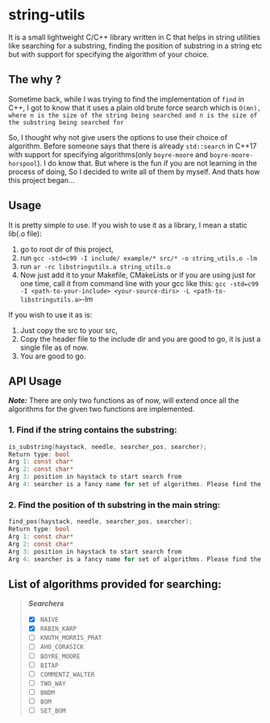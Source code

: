 # string-utils
It is a small lightweight C/C++ library written in C that helps in string utilities like searching for a substring, finding the position of substring in a string etc but with support for specifying the algorithm of your choice.

## The why ?
Sometime back, while I was trying to find the implementation of `find` in C++, I got to know that it uses a plain old brute force search which is `O(mn), where n is the size of the string being searched and n is the size of the substring being searched for`

So, I thought why not give users the options to use their choice of algorithm. Before someone says that there is already `std::search` in C++17 with support for specifying algorithms(only `boyre-moore` and `boyre-moore-horspool`). I do know that. But where is the fun if you are not learning in the process of doing, So I decided to write all of them by myself. And thats how this project began...

## Usage
It is pretty simple to use.
If you wish to use it as a library, I mean a static lib(.o file):
1. go to root dir of this project, 
2. run `gcc -std=c99 -I include/ example/* src/* -o string_utils.o -lm`
3. run `ar -rc libstringutils.a string_utils.o`
4. Now just add it to your Makefile, CMakeLists or if you are using just for one time, call it from command line with your gcc like this: `gcc -std=c99 -I <path-to-your-include> <your-source-dirs> -L <path-to-libstringutils.a>`-lm

If you wish to use it as is:
1. Just copy the src to your src,
2. Copy the header file to the include dir and you are good to go, it is just a single file as of now.
3.  You are good to go.

## API Usage
***Note:*** There are only two functions as of now, will extend once all the algorithms for the given two functions are implemented.
### 1. Find if the string contains the substring:
```c
is_substring(haystack, needle, searcher_pos, searcher);
Return type: bool
Arg 1: const char* 
Arg 2: const char*
Arg 3: position in haystack to start search from
Arg 4: searcher is a fancy name for set of algorithms. Please find the list below
```
### 2. Find the position of th substring in the main string:
```c
find_pos(haystack, needle, searcher_pos, searcher);
Return type: bool
Arg 1: const char* 
Arg 2: const char*
Arg 3: position in haystack to start search from
Arg 4: searcher is a fancy name for set of algorithms. Please find the list below
```


## **List of algorithms provided for searching:**
> ***Searchers***
> - [x] `NAIVE`              
> - [x] `RABIN_KARP`                            
> - [ ] `KNUTH_MORRIS_PRAT`       
> - [ ] `AHO_CORASICK`           
> - [ ] `BOYRE_MOORE`           
> - [ ] `BITAP`
> - [ ] `COMMENTZ_WALTER`
> - [ ] `TWO_WAY`  
> - [ ] `BNDM`  
> - [ ] `BOM`
> - [ ] `SET_BOM`




